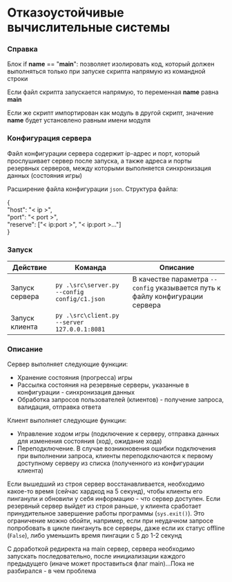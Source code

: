 # Отказоустойчивые вычислительные системы

### Справка
Блок if __name__ == "__main__": позволяет изолировать код, который должен выполняться только при запуске скрипта напрямую из командной строки

Если файл скрипта запускается напрямую, то переменная __name__ равна __main__

Если же скрипт импортирован как модуль в другой скрипт, значение __name__ будет установлено равным имени модуля

### Конфигурация сервера
Файл конфигурации сервера содержит ip-адрес и порт, который прослушивает сервер после запуска, а также адреса и  порты резервных серверов, между которыми выполняется синхронизация данных (состояния игры)

Расширение файла конфигурации `json`. Структура файла:

{\
  "host": "< ip >",\
  "port": "< port >",\
  "reserve": ["< ip:port >", "< ip:port >..."]\
}

### Запуск

| Действие       | Команда                                       | Описание                                                                      |
|----------------|-----------------------------------------------|-------------------------------------------------------------------------------|
| Запуск сервера | `py .\src\server.py --config config/c1.json` | В качестве параметра `--config` указывается путь к файлу конфигурации сервера |
| Запуск клиента | `py .\src\client.py --server 127.0.0.1:8081`                                              |                                                                               |

### Описание

Сервер выполняет следующие функции:

- Хранение состояния (прогресса) игры
- Рассылка состояния на резервные серверы, указанные в конфигурации - синхронизация данных
- Обработка запросов пользователей (клиентов) - получение запроса, валидация, отправка ответа

Клиент выполняет следующие функции:

- Управление ходом игры (подключение к серверу, отправка данных для изменения состояния (ход), ожидание хода)
- Переподключение. В случае возникновения ошибки подключения при выполнении запроса, клиенты переподключаются к первому доступному серверу из списка (полученного из конфигурации клиента)

Если вышедший из строя сервер восстанавливается, необходимо какое-то время (сейчас хардкод на 5 секунд), чтобы клиенты его пинганули и обновили у себя информацию - что сервер доступен. Если резервный сервер выйдет из строя раньше, у клиента сработает принудительное завершение работы программы (`sys.exit()`). Это ограничение можно обойти, например, если при неудачном запросе попробовать в цикле пингануть все серверы, даже если их статус offline (`False`), либо уменьшить время пингации с 5 до 1-2 секунд

С доработкой редиректа на main сервер, сервера необходимо запускать последовательно, после инициализации каждого предыдущего (иначе может проставиться флаг main)...Пока не разбирался - в чем проблема